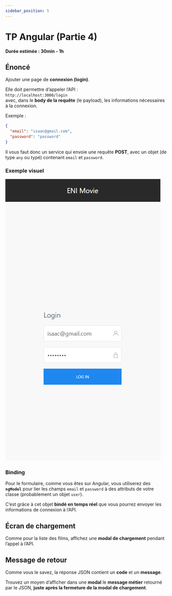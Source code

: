 ```yaml
---
sidebar_position: 5
---
```


# TP Angular (Partie 4)

**Durée estimée : 30min - 1h**
## Énoncé

Ajouter une page de **connexion (login)**.

Elle doit permettre d’appeler l’API :  
`http://localhost:3000/login`  
avec, dans le **body de la requête** (le payload), les informations nécessaires à la connexion.

Exemple :

```json
{
  "email": "isaac@gmail.com",
  "password": "password"
}
```

Il vous faut donc un service qui envoie une requête **POST**, avec un objet (de type `any` ou typé) contenant `email` et `password`.

### Exemple visuel
![Screenshot](../img/capture-3.png)


### Binding

Pour le formulaire, comme vous êtes sur Angular, vous utiliserez des **`ngModel`** pour lier les champs `email` et `password` à des attributs de votre classe (probablement un objet `user`).

C’est grâce à cet objet **bindé en temps réel** que vous pourrez envoyer les informations de connexion à l’API.

## Écran de chargement

Comme pour la liste des films, affichez une **modal de chargement** pendant l’appel à l’API.

## Message de retour

Comme vous le savez, la réponse JSON contient un **code** et un **message**.

Trouvez un moyen d’afficher dans une **modal** le **message métier** retourné par le JSON, **juste après la fermeture de la modal de chargement**.
